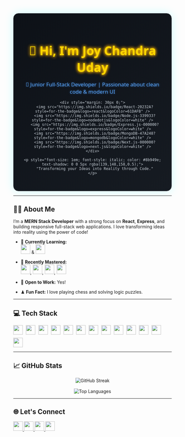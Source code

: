 <div align="center">
  <div style="max-width: 850px; margin: auto; padding: 35px 25px; border-radius: 16px; background: linear-gradient(145deg, #0d1117, #161b22); border: 1px solid #30363d; box-shadow: 0 0 30px rgba(0, 255, 255, 0.2); color: #c9d1d9; font-family: 'Segoe UI', sans-serif; position: relative;">
    <h1 style="font-size: 2.8em; margin-bottom: 10px; color: #ffd700; text-shadow: 0 0 8px #ffd700, 0 0 12px #ff8c00;">👋 Hi, I'm Joy Chandra Uday</h1>
    <p style="font-size: 1.2em; color: #58a6ff; text-shadow: 0 0 6px rgba(88,166,255,0.5); animation: pulse 2s infinite;">
      🚀 Junior Full-Stack Developer | Passionate about clean code & modern UI
    </p>

    <div style="margin: 30px 0;">
      <img src="https://img.shields.io/badge/React-20232A?style=for-the-badge&logo=react&logoColor=61DAFB" />
      <img src="https://img.shields.io/badge/Node.js-339933?style=for-the-badge&logo=nodedotjs&logoColor=white" />
      <img src="https://img.shields.io/badge/Express.js-000000?style=for-the-badge&logo=express&logoColor=white" />
      <img src="https://img.shields.io/badge/MongoDB-47A248?style=for-the-badge&logo=mongodb&logoColor=white" />
      <img src="https://img.shields.io/badge/Next.js-000000?style=for-the-badge&logo=next.js&logoColor=white" />
    </div>

    <p style="font-size: 1em; font-style: italic; color: #8b949e; text-shadow: 0 0 5px rgba(139,148,158,0.5);">
      "Transforming your Ideas into Reality through Code."
    </p>
  </div>
</div>

---

## 🧑‍💻 About Me

I’m a **MERN Stack Developer** with a strong focus on **React**, **Express**, and building responsive full-stack web applications. I love transforming ideas into reality using the power of code!

- 🌱 **Currently Learning:**  
  <img src="https://img.shields.io/badge/-Flutter-02569B?style=for-the-badge&logo=flutter&logoColor=white" height="30" /> & 
  <img src="https://img.shields.io/badge/-Dart-0175C2?style=for-the-badge&logo=dart&logoColor=white" height="30"/>

- 🚀 **Recently Mastered:**  
  <img src="https://img.shields.io/badge/-Next.js-000000?style=for-the-badge&logo=next.js&logoColor=white" height="30"/>, 
  <img src="https://img.shields.io/badge/-TypeScript-3178C6?style=for-the-badge&logo=typescript&logoColor=white" height="30"/>, 
  <img src="https://img.shields.io/badge/-Redux-764ABC?style=for-the-badge&logo=redux&logoColor=white" height="30"/>, 
  <img src="https://img.shields.io/badge/-Mongoose-880000?style=for-the-badge&logo=mongoose&logoColor=white" height="30"/>

- 💼 **Open to Work:** Yes!
- ♟ **Fun Fact:** I love playing chess and solving logic puzzles.

---

## 💻 Tech Stack

<div style="display: flex; flex-wrap: wrap; gap: 10px;">
  <img src="https://img.shields.io/badge/-JavaScript-F7DF1E?style=for-the-badge&logo=javascript&logoColor=black" height="30"/>
  <img src="https://img.shields.io/badge/-TypeScript-3178C6?style=for-the-badge&logo=typescript&logoColor=white" height="30"/>
  <img src="https://img.shields.io/badge/-React-61DAFB?style=for-the-badge&logo=react&logoColor=white" height="30"/>
  <img src="https://img.shields.io/badge/-Redux-764ABC?style=for-the-badge&logo=redux&logoColor=white" height="30"/>
  <img src="https://img.shields.io/badge/-Next.js-000000?style=for-the-badge&logo=next.js&logoColor=white" height="30"/>
  <img src="https://img.shields.io/badge/-Tailwind%20CSS-38B2AC?style=for-the-badge&logo=tailwind-css&logoColor=white" height="30"/>
  <img src="https://img.shields.io/badge/-Node.js-339933?style=for-the-badge&logo=node.js&logoColor=white" height="30"/>
  <img src="https://img.shields.io/badge/-Express.js-000000?style=for-the-badge&logo=express&logoColor=white" height="30"/>
  <img src="https://img.shields.io/badge/-MongoDB-47A248?style=for-the-badge&logo=mongodb&logoColor=white" height="30"/>
  <img src="https://img.shields.io/badge/-Mongoose-880000?style=for-the-badge&logo=mongoose&logoColor=white" height="30"/>
  <img src="https://img.shields.io/badge/-Firebase-FFCA28?style=for-the-badge&logo=firebase&logoColor=black" height="30"/>
  <img src="https://img.shields.io/badge/-Git-F05032?style=for-the-badge&logo=git&logoColor=white" height="30"/>
  <img src="https://img.shields.io/badge/-GitHub-181717?style=for-the-badge&logo=github&logoColor=white" height="30"/>
</div>

---

## 📈 GitHub Stats

<p align="center">
  <img src="https://github-readme-streak-stats.herokuapp.com/?user=joychandrauday&theme=radical" alt="GitHub Streak" />
  <br/><br/>
  <img src="https://github-readme-stats.vercel.app/api/top-langs/?username=joychandrauday&layout=compact&theme=radical" alt="Top Languages" />
</p>

---

## 🌐 Let's Connect

<p>
  <a href="https://www.linkedin.com/in/joychandrauday" target="_blank">
    <img src="https://img.shields.io/badge/-LinkedIn-0077B5?style=for-the-badge&logo=linkedin&logoColor=white" height="30" />
  </a>
  <a href="https://twitter.com/joychandrauday" target="_blank">
    <img src="https://img.shields.io/badge/-Twitter-1DA1F2?style=for-the-badge&logo=twitter&logoColor=white" height="30" />
  </a>
  <a href="mailto:joychandraud@gmail.com" target="_blank">
    <img src="https://img.shields.io/badge/-Email-D14836?style=for-the-badge&logo=gmail&logoColor=white" height="30" />
  </a>
  <a href="https://joychandrauday.web.app/" target="_blank">
    <img src="https://img.shields.io/badge/-Portfolio-4ade80?style=for-the-badge&logo=web&logoColor=white" height="30" />
  </a>
</p>
